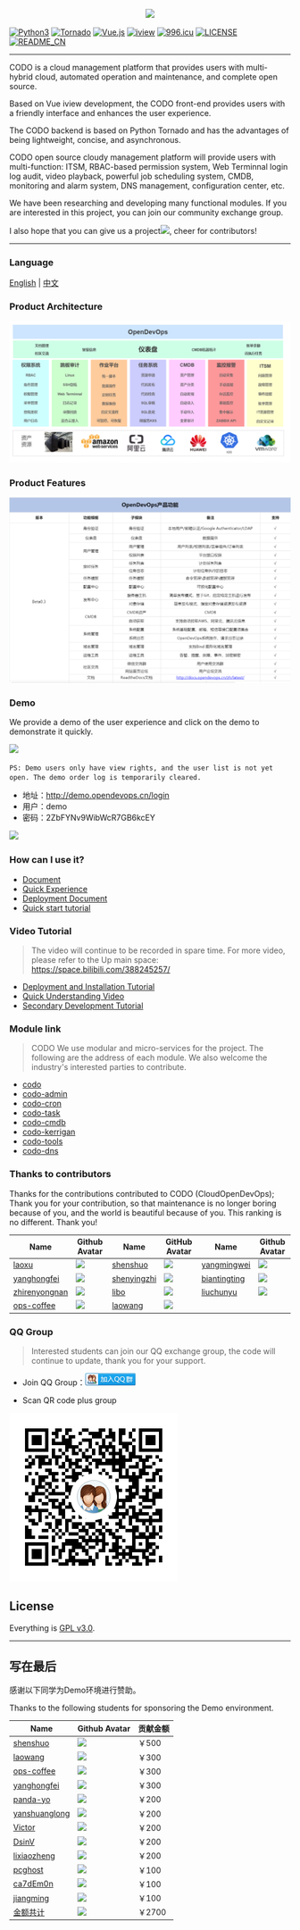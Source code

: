 <p align="center">
    <a href="https://www.opendevops.cn/">
        <img width="200" src="https://www.opendevops.cn/images/head_logo.png">
    </a>
</p>

[![Python3](https://img.shields.io/badge/Python-3.6-green.svg?style=plastic)](https://www.python.org/)
[![Tornado](https://img.shields.io/badge/Tornado-5.0-brightgreen.svg?style=plastic)](https://www.tornadoweb.org)
[![Vue.js](https://img.shields.io/badge/Vuejs-2.5-brightgreen.svg?style=plastic)](https://cn.vuejs.org)
[![iview](https://img.shields.io/badge/iview-3.2.0-blue.svg?style=plastic)](https://www.iviewui.com/)
[![996.icu](https://img.shields.io/badge/link-996.icu-red.svg)](https://996.icu)
[![LICENSE](https://img.shields.io/badge/license-Anti%20996-blue.svg)](https://github.com/996icu/996.ICU/blob/master/LICENSE)
[![README_CN](https://img.shields.io/badge/README-Chinese.md-red.svg?style=plastic)](./README.md)



----

CODO is a cloud management platform that provides users with multi-hybrid cloud, automated operation and maintenance, and complete open source.

Based on Vue iview development, the CODO front-end provides users with a friendly interface and enhances the user experience.

The CODO backend is based on Python Tornado and has the advantages of being lightweight, concise, and asynchronous.

CODO open source cloudy management platform will provide users with multi-function: ITSM, RBAC-based permission system, Web Terminnal login log audit, video playback, powerful job scheduling system, CMDB, monitoring and alarm system, DNS management, configuration center, etc.

We have been researching and developing many functional modules. If you are interested in this project, you can join our community exchange group.

I also hope that you can give us a project![](https://img.shields.io/github/stars/opendevops-cn/opendevops.svg), cheer for contributors! 

----

### Language

[English](README_EN.md) | [中文](README.md)


### Product Architecture

![](images/project_arch.png)

### Product Features

![](images/pro_fun_3.png)

### Demo

We provide a demo of the user experience and click on the demo to demonstrate it quickly.

<a href="https://demo.opendevops.cn/login" target="api_explorer">
  <img src="https://img.alicdn.com/tfs/TB12GX6zW6qK1RjSZFmXXX0PFXa-744-122.png" width="180" />
</a>

`PS: Demo users only have view rights, and the user list is not yet open. The demo order log is temporarily cleared.`

- 地址：http://demo.opendevops.cn/login
- 用户：demo
- 密码：2ZbFYNv9WibWcR7GB6kcEY



![](image/codo_index.png)


### How can I use it?

- [Document](http://docs.opendevops.cn/)
- [Quick Experience](https://demo.opendevops.cn/login)
- [Deployment Document](https://docs.opendevops.cn/zh/guide/install/distribute/)
- [Quick start tutorial](https://www.bilibili.com/video/BV1rp4y1v7fa/)


### Video Tutorial
> The video will continue to be recorded in spare time. For more video, please refer to the Up main space: https://space.bilibili.com/388245257/

- [Deployment and Installation Tutorial](https://www.bilibili.com/video/BV1BL4y1a7TU/)
- [Quick Understanding Video](https://www.bilibili.com/video/BV1rp4y1v7fa/)
- [Secondary Development Tutorial](https://www.bilibili.com/video/BV1Sy4y137md/)

### Module link

> CODO We use modular and micro-services for the project. The following are the address of each module. We also welcome the industry's interested parties to contribute.

- [codo](https://github.com/opendevops-cn/codo)
- [codo-admin](https://github.com/opendevops-cn/codo-admin)
- [codo-cron](https://github.com/opendevops-cn/codo-cron)
- [codo-task](https://github.com/opendevops-cn/codo-task)
- [codo-cmdb](https://github.com/opendevops-cn/codo-cmdb)
- [codo-kerrigan](https://github.com/opendevops-cn/kerrigan)
- [codo-tools](https://github.com/opendevops-cn/codo-tools)
- [codo-dns](https://github.com/opendevops-cn/codo-dns)



### Thanks to contributors

Thanks for the contributions contributed to CODO (CloudOpenDevOps);
Thank you for your contribution, so that maintenance is no longer boring because of you, and the world is beautiful because of you. This ranking is no different. Thank you!


| Name                                          | Github Avatar                                                | Name                                          | GitHub Avatar                                                | Name                                              | Github Avatar                                                |
| --------------------------------------------- | ------------------------------------------------------------ | --------------------------------------------- | ------------------------------------------------------------ | ------------------------------------------------- | ------------------------------------------------------------ |
| [laoxu](https://github.com/rootman-xjj)       | ![](https://avatars1.githubusercontent.com/u/46043588?s=70&v=4) | [shenshuo](https://github.com/ss1917)         | ![](https://avatars3.githubusercontent.com/u/20316110?s=70&v=4) | [yangmingwei](https://github.com/yangmv)          | ![](https://avatars3.githubusercontent.com/u/18107515?s=70&v=4) |
| [yanghongfei](https://github.com/yanghongfei) | ![](https://avatars3.githubusercontent.com/u/22789928?s=70&v=4) | [shenyingzhi](https://github.com/shenyingzhi) | ![](https://avatars0.githubusercontent.com/u/20352098?s=70&v=4) | [biantingting](https://github.com/biantingting94) | ![](https://avatars2.githubusercontent.com/u/32928032?s=70&v=4) |
| [zhirenyongnan](https://github.com/Aaronzryn) | ![](https://avatars3.githubusercontent.com/u/35439838?s=70&v=4) | [libo](https://github.com/alexbolee)          | ![](https://avatars0.githubusercontent.com/u/46021689?s=70&v=4) | [liuchunyu](https://github.com/liuchunyu007)      | ![](https://avatars2.githubusercontent.com/u/49022863?s=70&v=4) |
| [ops-coffee](https://github.com/ops-coffee)   | ![](https://avatars3.githubusercontent.com/u/42868360?s=70&v=4) | [laowang](https://github.com/rzxwang)         | ![](https://avatars2.githubusercontent.com/u/12858785?s=70&v=4) |                                                   |                                                              |




### QQ Group

> Interested students can join our QQ exchange group, the code will continue to update, thank you for your support.


- Join QQ Group：<a target="_blank" href="//shang.qq.com/wpa/qunwpa?idkey=69f5e118727c7ea925cc8d2f0eef0d729898cb8a24eae47e2b3ca3dd048de9d9"><img border="0" src="images/join_qq_group.png" alt="CoDo  CloudOpenDevOps" title="OpenDevOps用户交流群"></a>

- Scan QR code plus group

![](images/1558948707580.png)

## License

Everything is [GPL v3.0](https://www.gnu.org/licenses/gpl-3.0.html).


---

## 写在最后

感谢以下同学为Demo环境进行赞助。

Thanks to the following students for sponsoring the Demo environment.



| Name                                              | Github Avatar                                                | 贡献金额 |
| ------------------------------------------------- | ------------------------------------------------------------ | -------- |
| [shenshuo](https://github.com/ss1917)             | ![](https://avatars3.githubusercontent.com/u/20316110?s=70&v=4) | ￥500    |
| [laowang](https://github.com/rzxwang)             | ![](https://avatars2.githubusercontent.com/u/12858785?s=70&v=4) | ￥300    |
| [ops-coffee](https://github.com/ops-coffee)       | ![](https://avatars3.githubusercontent.com/u/42868360?s=70&v=4) | ￥300    |
| [yanghongfei](https://github.com/yanghongfei)     | ![](https://avatars3.githubusercontent.com/u/22789928?s=70&v=4) | ￥300    |
| [panda-yo](https://github.com/panda-yo)           | ![](https://avatars3.githubusercontent.com/u/19947676?s=70&v=4) | ￥200    |
| [yanshuanglong](https://github.com/yanshuanglong) | ![](https://avatars3.githubusercontent.com/u/53425315?s=70&v=4) | ￥200    |
| [Victor](https://github.com/victor)               | ![](https://avatars3.githubusercontent.com/u/7311?s=70&v=4)  | ￥200    |
| [DsinV](https://github.com/ywl913)                | ![](https://avatars3.githubusercontent.com/u/8074956?s=70&v=4) | ￥200    |
| [lixiaozheng](https://github.com/si7eka)          | ![](https://avatars3.githubusercontent.com/u/22789928?s=70&v=4) | ￥200    |
| [pcghost](https://github.com/q48775533q/)         | ![](https://avatars3.githubusercontent.com/u/17016455?s=70&v=4) | ￥100    |
| [ca7dEm0n](https://github.com/ca7dEm0n)           | ![](https://avatars3.githubusercontent.com/u/14136093?s=70&v=4) | ￥100    |
| [jiangming](https://github.com/jiangming1)        | ![](https://avatars3.githubusercontent.com/u/22789928?s=70&v=4) | ￥100    |
| [金额共计](https://github.com/opendevops-cn)      | ![](https://avatars3.githubusercontent.com/u/44669566?s=70&v=4) | ￥2700   |